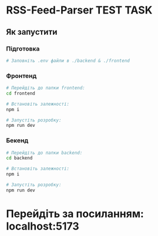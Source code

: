 # RSS-Feed-Parser TEST TASK

## Як запустити

### Підготовка

```bash
# Заповніть .env файли в ./backend & ./frontend
```

### Фронтенд

```bash
# Перейдіть до папки frontend:
cd frontend

# Встановіть залежності:
npm i

# Запустіть розробку:
npm run dev
```

### Бекенд

```bash
# Перейдіть до папки backend:
cd backend

# Встановіть залежності:
npm i

# Запустіть розробку:
npm run dev

```

# Перейдіть за посиланням: localhost:5173